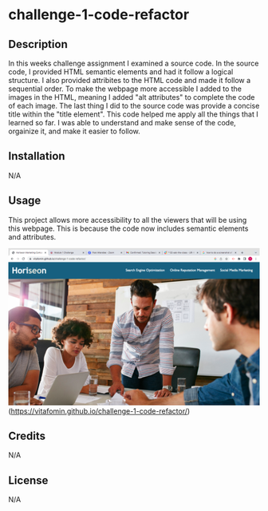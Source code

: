 # challenge-1-code-refactor

## Description

In this weeks challenge assignment I examined a source code. In the source code, I provided HTML semantic elements and had it follow a logical structure. I also provided attribites to the HTML code and made it follow a sequential order. To make the webpage more accessible I added to the images in the HTML, meaning I added "alt attributes" to complete the code of each image. The last thing I did to the source code was provide a concise title within the "title element". This code helped me apply all the things that I learned so far. I was able to understand and make sense of the code, orgainize it, and make it easier to follow. 

## Installation

N/A

## Usage

This project allows more accessibility to all the viewers that will be using this webpage. This is because the code now includes semantic elements and attributes.

![challenge-1-readme-screenshot.png](./assets/images/challenge-1-readme-screenshot.png)
(https://vitafomin.github.io/challenge-1-code-refactor/)


## Credits

N/A

## License

N/A